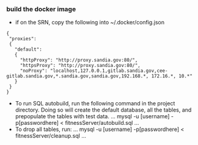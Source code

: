 ### build the docker image
-  if on the SRN, copy the following into ~/.docker/config.json
```
{
 "proxies":
 {
   "default":
   {
     "httpProxy": "http://proxy.sandia.gov:80/",
     "httpsProxy": "http://proxy.sandia.gov:80/",
     "noProxy": "localhost,127.0.0.1,gitlab.sandia.gov,cee-gitlab.sandia.gov,*.sandia.gov,sandia.gov,192.168.*, 172.16.*, 10.*"
   }
 }
}
```
- To run SQL autobuild, run the following command in the project directory. Doing so will create the default database, all the tables, and prepopulate the tables with test data.
...
mysql -u [username] -p[passwordhere] < fitnessServer/autobuild.sql
...
- To drop all tables, run:
...
mysql -u [username] -p[passwordhere] < fitnessServer/cleanup.sql
...